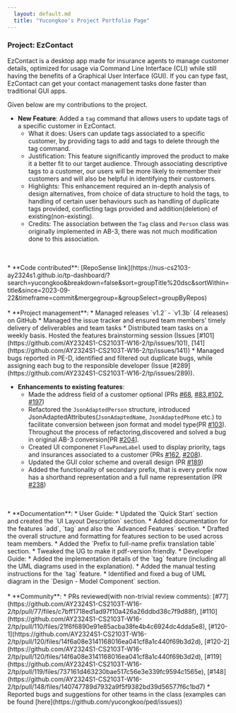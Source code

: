 ```yaml
---
  layout: default.md
  title: "Yucongkoo's Project Portfolio Page"
---
```


### Project: EzContact

EzContact is a desktop app made for insurance agents to manage customer details, 
optimized for usage via Command Line Interface (CLI) while still having the benefits of a Graphical User Interface (GUI). 
If you can type fast, EzContact can get your contact management tasks done faster than traditional GUI apps.

Given below are my contributions to the project.
<br/>
* **New Feature**: Added a `tag` command that allows users to update tags of a specific customer in EzContact.
    * What it does: Users can update tags associated to a specific customer, by providing tags to add and tags to delete
  through the tag command.
    * Justification: This feature significantly improved the product to make it a better fit to our target audience.
  Through associating descriptive tags to a customer, our users will be more likely to remember their customers and will also be 
  helpful in identifying their customers.
    * Highlights: This enhancement required an in-depth analysis of design alternatives, from choice of data structure to hold the 
  tags, to handling of certain user behaviours such as handling of duplicate tags provided, conflicting tags provided and
  addition(deletion) of existing(non-existing).
    * Credits: The association between the `Tag` class and `Person` class was originally implemented in AB-3, 
  there was not much modification done to this association.
<br/>
<br/>
* **Code contributed**: [RepoSense link](https://nus-cs2103-ay2324s1.github.io/tp-dashboard/?search=yucongkoo&breakdown=false&sort=groupTitle%20dsc&sortWithin=title&since=2023-09-22&timeframe=commit&mergegroup=&groupSelect=groupByRepos)
<br/>
<br/>
* **Project management**:
    * Managed releases `v1.2` - `v1.3b` (4 releases) on GitHub
    * Managed the issue tracker and ensured team members' timely delivery of deliverables and team tasks
    * Distributed team tasks on a weekly basis. Hosted the features brainstorming session (Issues [#101](https://github.com/AY2324S1-CS2103T-W16-2/tp/issues/101), [141](https://github.com/AY2324S1-CS2103T-W16-2/tp/issues/141))
    * Managed bugs reported in PE-D, identified and filtered out duplicate bugs, while assigning each bug to the responsible developer (Issue [#289](https://github.com/AY2324S1-CS2103T-W16-2/tp/issues/289)).

<div style="page-break-after: always;"></div>

* **Enhancements to existing features**:
    * Made the address field of a customer optional (PRs [#68](https://github.com/AY2324S1-CS2103T-W16-2/tp/pull/68), [#83](https://github.com/AY2324S1-CS2103T-W16-2/tp/pull/83),[#102](https://github.com/AY2324S1-CS2103T-W16-2/tp/pull/102), [#197](https://github.com/AY2324S1-CS2103T-W16-2/tp/pull/197))
    * Refactored the `JsonAdaptedPerson` structure, introduced JsonAdaptedAttributes(`JsonAdaptedName`, `JsonAdaptedPhone` etc.) to facilitate
  conversion between json format and model type(PR [#103](https://github.com/AY2324S1-CS2103T-W16-2/tp/pull/103)). Throughout the process of refactoring,discovered and solved a bug in original AB-3 conversion[PR [#204](https://github.com/AY2324S1-CS2103T-W16-2/tp/pull/204)]. 
    * Created UI componenet `FlowPaneLabel` used to display priority, tags and insurances associated to a customer (PRs [#162](https://github.com/AY2324S1-CS2103T-W16-2/tp/pull/162), [#208](https://github.com/AY2324S1-CS2103T-W16-2/tp/pull/208)).
    * Updated the GUI color scheme and overall design (PR [#189](https://github.com/AY2324S1-CS2103T-W16-2/tp/pull/189))
    * Added the functionality of secondary prefix, that is every prefix now has a shorthand representation and a full name representation (PR [#238](https://github.com/AY2324S1-CS2103T-W16-2/tp/pull/238))
<br/>
<br/>
* **Documentation**:
    * User Guide: 
      * Updated the `Quick Start` section and created the `UI Layout Description` section.
      * Added documentation for the features `add`, `tag` and also the `Advanced Features` section.
      * Drafted the overall structure and formatting for features section to be used across team members.
      * Added the `Prefix to full-name prefix translation table` section.
      * Tweaked the UG to make it pdf-version friendly.
    * Developer Guide: 
      * Added the implementation details of the `tag` feature (including all the UML diagrams used in the explanation).
      * Added the manual testing instructions for the `tag` feature.
      * Identified and fixed a bug of UML diagram in the `Design - Model Component` section.
<br/>
<br/>
* **Community**:
    * PRs reviewed(with non-trivial review comments): [#77](https://github.com/AY2324S1-CS2103T-W16-2/tp/pull/77/files/c7bff1718ed1ad97f10a426a26ddbd38c7f9d88f), 
  [#110](https://github.com/AY2324S1-CS2103T-W16-2/tp/pull/110/files/21f6f6890e91e85acba38fe4b4c6924dc4dda5e8),
  [#120-1](https://github.com/AY2324S1-CS2103T-W16-2/tp/pull/120/files/14f6a08e3141168016ea041cf8a1c440f69b3d2d), [#120-2](https://github.com/AY2324S1-CS2103T-W16-2/tp/pull/120/files/14f6a08e3141168016ea041cf8a1c440f69b3d2d),
  [#119](https://github.com/AY2324S1-CS2103T-W16-2/tp/pull/119/files/737161d463230bae517c56e3e339fc9594c1565e),
  [#148](https://github.com/AY2324S1-CS2103T-W16-2/tp/pull/148/files/140747789d7932a9f5f9382bd39d56577f6c1bd7)
    * Reported bugs and suggestions for other teams in the class (examples can be found [here](https://github.com/yucongkoo/ped/issues))
